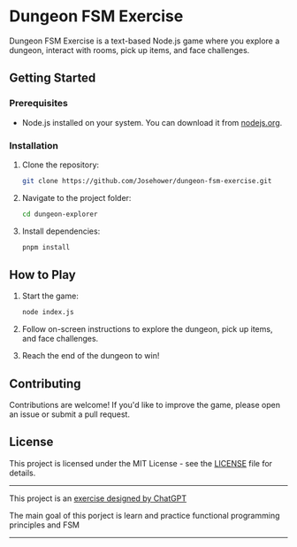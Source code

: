 # Dungeon FSM Exercise

Dungeon FSM Exercise is a text-based Node.js game where you explore a dungeon, interact with rooms, pick up items, and face challenges.

## Getting Started

### Prerequisites

- Node.js installed on your system. You can download it from [nodejs.org](https://nodejs.org/).

### Installation

1. Clone the repository:

   ```bash
   git clone https://github.com/Josehower/dungeon-fsm-exercise.git
   ```

2. Navigate to the project folder:

   ```bash
   cd dungeon-explorer
   ```

3. Install dependencies:

   ```bash
   pnpm install
   ```

## How to Play

1. Start the game:

   ```bash
   node index.js
   ```

2. Follow on-screen instructions to explore the dungeon, pick up items, and face challenges.

3. Reach the end of the dungeon to win!

## Contributing

Contributions are welcome! If you'd like to improve the game, please open an issue or submit a pull request.

## License

This project is licensed under the MIT License - see the [LICENSE](LICENSE) file for details.

---

This project is an [exercise designed by ChatGPT](https://chat.openai.com/share/c866e73d-4463-4ee5-b617-549b20d88653)

The main goal of this porject is learn and practice functional programming principles and FSM

---
